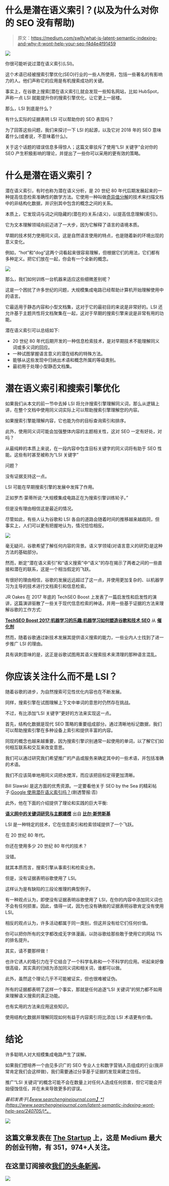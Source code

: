 # 什么是潜在语义索引？(以及为什么对你的 SEO 没有帮助)

> 原文：<https://medium.com/swlh/what-is-latent-semantic-indexing-and-why-it-wont-help-your-seo-f4d4e4f91459>

![](img/d7f674f7529de2e0d05bf5dc883cecc8.png)

你很可能听说过潜在语义索引(LSI)。

这个术语已经被搜索引擎优化(SEO)行业的一些人所使用，包括一些著名的有影响力的人。他们声称它的应用是有机搜索成功的关键。

事实上，在谷歌上搜索[潜在语义索引],就会发现一些知名网站，比如 HubSpot，声称一点 LSI 就能提升你的搜索引擎优化，让它更上一层楼。

那么，LSI 到底是什么？

有什么实际的证据表明 LSI 可以帮助你的 SEO 表现吗？

为了回答这些问题，我们来探讨一下 LSI 的起源，以及它对 2018 年的 SEO 意味着什么(或者说，不意味着什么)。

关于这个话题的错误信息多得惊人；这篇文章驳斥了使用“LSI 关键字”会对你的 SEO 产生积极影响的理论，并提出了一些你可以采用的更有效的策略。

# 什么是潜在语义索引？

潜在语义索引，有时也称为潜在语义分析，是 20 世纪 80 年代后期发展起来的一种提高信息检索准确性的数学方法。它使用一种叫做[奇异值分解](https://en.wikipedia.org/wiki/Singular_value_decomposition)的技术来扫描文档中的非结构化数据，并识别其中包含的概念之间的关系。

本质上，它发现词与词之间隐藏的(潜在的)关系(语义)，以提高信息理解(索引)。

它为文本理解领域向前迈进了一大步，因为它解释了语言的语境本质。

早期的技术努力使用同义词，这是自然语言使用的特点，也是随着新的环境出现的意义变化。

例如，“hot”和“dog”这两个词看起来很容易理解，但根据它们的用法，它们都有多种定义。把它们放在一起，你会有一个全新的概念。

![](img/914633cfbbc1b87fd8fa9f9e981bfa0c.png)

那么，我们如何训练一台机器来适应这些细微差别呢？

这是一个困扰了许多世纪的问题，大规模集成电路已经帮助计算机开始理解使用中的语言。

它最适用于静态内容和小型文档集，这对于它的最初目的来说是非常好的。LSI 还允许基于主题共性将文档聚集在一起，这对于早期的搜索引擎来说是非常有用的功能。

潜在语义索引可以总结如下:

*   20 世纪 80 年代后期开发的一种信息检索技术，是对早期技术不能理解同义词或多义词的回应。
*   一种试图掌握语言意义的潜在结构的特殊方法。
*   能够从这些发现中归纳出术语和概念所属的等级类别。
*   最初用于处理小型静态文档集。

# 潜在语义索引和搜索引擎优化

如果我们从本文的前一节中去掉 LSI 将允许搜索引擎理解同义词，那么从逻辑上讲，在整个文档中使用同义词实际上可以帮助搜索引擎理解您的内容。

如果搜索引擎能理解内容，它也能为你的目标查询索引和排序。

此外，使用同义词可能会加强整体内容的主题相关性，这对 SEO 一定有好处，对吗？

从最纯粹的本质上来说，在一段内容中包含目标关键字的同义词将有助于 SEO 性能。这些有时甚至被称为“LSI 关键字”

问题？

没有证据支持这一点。

LSI 可能在早期搜索引擎的发展中发挥了作用。

正如罗杰·蒙蒂所说:“大规模集成电路正在为搜索引擎训练轮子。”

但是没有理由相信这是最近的情况。

尽管如此，有些人认为谷歌和 LSI 各自的道路会随着时间的推移越来越趋同，但事实上，人们可以更有把握地认为，情况恰恰相反。

![](img/aebddc41c0664af75670bf52113c3377.png)

毫无疑问，谷歌希望了解任何内容的背景。语义学领域(对语言意义的研究)是这种方法的基础部分。

然而，断定“潜在语义索引”和“语义搜索”中“语义”的存在揭示了两者之间的一些直接和潜在的联系，这是一个相当假定的飞跃。

有很好的理由相信，谷歌的发展远远超过了这一点，并使用更加复杂的、以机器学习为主导的技术进行文档索引和信息检索。

JR Oakes 在 2017 年底的 TechSEO Boost 上发表了一篇启发性和启发性的演讲，这篇演讲驱散了一些关于现代信息检索的神话，并用一些基于证据的方法来理解谷歌的工作方式:

[**TechSEO Boost 2017:机器学习的乐趣:机器学习如何塑造谷歌和技术 SEO**](https://www.slideshare.net/CatalystDigital/techseo-boost-2017-fun-with-machine-learning-how-machine-learning-is-shaping-google-and-technical-seo) 从 [**催化剂**](https://www.slideshare.net/CatalystDigital)

然而，随着谷歌通过新技术发展其提供语义搜索的能力，一些业内人士找到了进一步推广 LSI 的理由。

具有讽刺意味的是，这正是谷歌试图用其语义搜索技术来清理的那种语言混乱。

# 你应该关注什么而不是 LSI？

随着谷歌的进步，为自然搜索可见性优化内容也在不断发展。

同样，搜索引擎在试图理解上下文中单词的意思时仍然存在挑战。

不过，有比添加“LSI 关键字”更好的方法来实现这一点。

首先，结构化数据是现代 SEO 策略的重要组成部分。通过清晰地标记数据，我们可以帮助搜索引擎在多种设备上索引和提供丰富的内容。

同现的概念也越来越重要，因为搜索引擎识别通常一起使用的单词，以了解它们如何相互联系和交互来改变意思。

我们可以通过研究我们希望推广的产品或服务来确定其中的一些术语，并包括准确的术语。

我们不应该简单地用同义词把水搅浑，而应该把目标定得更加清晰。

Bill Slawski 是这方面的优秀资源。一定要看他关于 SEO by the Sea 的精彩帖子:[Google 使用潜在语义索引吗？](http://www.seobythesea.com/2018/01/google-use-latent-semantic-indexing/)(剧透警报:否)

此外，他在下面的介绍提供了理论和实践的巨大平衡:

[**语义网中的关键词研究与主题建模**](https://www.slideshare.net/billslawski/keyword-research-and-topic-modeling-in-a-semantic-web) 出自 [**比尔·斯劳斯基**](https://www.slideshare.net/billslawski)

LSI 是一种特定的技术，它在信息索引和检索领域提供了一个飞跃。

在 20 世纪 80 年代。

你还在使用多少 20 世纪 80 年代的技术？

没错。

就其本质而言，搜索引擎从事索引和检索业务。

但是，没有证据表明谷歌使用了 LSI。

这样认为是有缺陷的三段论推理的典型例子。

有一种观点认为，即使没有证据表明谷歌使用了 LSI，在你的内容中添加同义词也不会有任何损害。因此，值得一试，因为也没有确凿的证据表明谷歌肯定没有使用 LSI。

相反的观点认为，许多活动都属于同一类别，但这并没有给它们任何价值。

你可以把你所有的文字都改成无字体漫画，以防谷歌给那些敢于使用它的网站 1%的排名提升。

其实，请不要那样做！

也许它诱人的吸引力在于它结合了一个科学名称和一个不科学的应用。听起来好像很高级，其实真的归结为添加同义词和相关词，谁都可以做。

此外，虽然这个理论几乎不可能被证实，但也很难被证伪。

所有的证据都表明了这样一个事实，那就是任何追逐“LSI 关键词”的努力都不如用来理解语义搜索的真正功能。

也有实用的方法来应用这些知识。

使用结构化数据并理解同现如何有益于内容索引将比添加 LSI 术语更有价值。

# 结论

许多聪明人对大规模集成电路产生了误解。

如果我们想培养一个由见多识广的 SEO 专业人士和数字营销人员组成的行业(我非常肯定我们会这样做)，我们需要通过分享基于证据的发现来建立信任。

推广“LSI 关键词”的概念可能不会在数量上对任何人造成任何损害，但它可能会开始侵蚀信任，并在未来导致更多的谬误。

*最初发表于*[*【www.searchenginejournal.com】*](https://www.searchenginejournal.com/latent-semantic-indexing-wont-help-seo/240705/)*。*

[![](img/308a8d84fb9b2fab43d66c117fcc4bb4.png)](https://medium.com/swlh)

## 这篇文章发表在 [The Startup](https://medium.com/swlh) 上，这是 Medium 最大的创业刊物，有 351，974+人关注。

## 在这里订阅接收[我们的头条新闻](http://growthsupply.com/the-startup-newsletter/)。

[![](img/b0164736ea17a63403e660de5dedf91a.png)](https://medium.com/swlh)